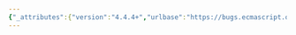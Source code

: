 ```yaml
---
{"_attributes":{"version":"4.4.4+","urlbase":"https://bugs.ecmascript.org/","maintainer":"dherman@mozilla.com"},"bug":{"bug_id":926,"creation_ts":"2012-11-03 22:34:00 -0700","short_desc":"9.1.9: missing \"Conversions\"?","delta_ts":"2012-11-23 09:45:39 -0800","product":"Draft for 6th Edition","component":"editorial issue","version":"Rev 11: October 26, 2012 Draft","rep_platform":"All","op_sys":"All","bug_status":"RESOLVED","resolution":"FIXED","priority":"Normal","bug_severity":"minor","everconfirmed":true,"reporter":{"uid":"jmdyck","name":"Michael Dyck"},"assigned_to":{"uid":"allen","name":"Allen Wirfs-Brock"},"long_desc":[{"commentid":2413,"comment_count":0,"who":{"uid":"jmdyck","name":"Michael Dyck"},"bug_when":"2012-11-03 22:34:15 -0700","thetext":"In 9.1.9 \"ToObject\",\nthe table caption is:\n    Table 16 — ToObject\n\nAll the other \"ToFoo\" tables append \"Conversions\" to the caption.\nDo so here too?"},{"commentid":2530,"comment_count":1,"who":{"uid":"allen","name":"Allen Wirfs-Brock"},"bug_when":"2012-11-22 10:52:30 -0800","thetext":"corrected in rev 12 editor's draft"},{"commentid":2641,"comment_count":2,"who":{"uid":"allen","name":"Allen Wirfs-Brock"},"bug_when":"2012-11-23 09:45:39 -0800","thetext":"corrected in rev 12, Nov. 22, 2012 draft"}]}}
---
```

